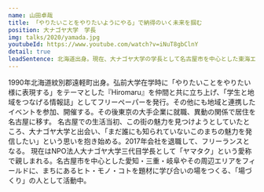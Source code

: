 ```yaml
---
name: 山田卓哉
title: 「やりたいことをやりたいようにやる」で納得のいく未来を掴む
position: 大ナゴヤ大学　学長
img: talks/2020/yamada.jpg
youtubeId: https://www.youtube.com/watch?v=iNuT8gbClnY
detail: true
leadSentence: 北海道出身。現在、大ナゴヤ大学の学長として名古屋市を中心とした東海エリアのまちの魅力を題材に学びあいの場をつくる。「やりたいこと」を追求し続け、仕事や生き方としてカタチにするヒントとは？
---
```


1990年北海道紋別郡遠軽町出身。弘前大学在学時に「やりたいことをやりたい様に表現する」をテーマとした『Hiromaru』を仲間と共に立ち上げ、「学生と地域をつなげる情報誌」としてフリーペーパーを発行。その他にも地域と連携したイベントを参加、開催する。その後東京の大手企業に就職、異動の関係で居住を名古屋に移す。
名古屋での生活当初、この街の魅力を見つけようとしていたところ、大ナゴヤ大学と出会い、「まだ誰にも知られていないこのまちの魅力を発信したい」という思いを抱き始める。2017年会社を退職して、フリーランスとなる。
現在はNPO法人大ナゴヤ大学三代目学長として「ヤマタク」という愛称で親しまれる。名古屋市を中心とした愛知・三重・岐阜やその周辺エリアをフィールドに、まちにあるヒト・モノ・コトを題材に学び合いの場をつくる、「場づくり」の人として活動中。
